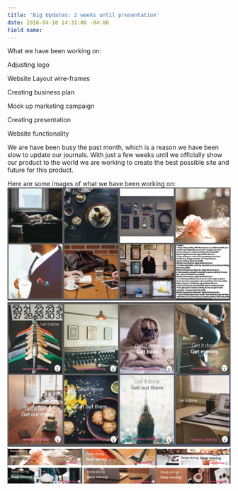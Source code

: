 ```yaml
---
title: 'Big Updates: 2 weeks until presentation'
date: 2016-04-10 14:31:00 -04:00
Field name: 
---
```


What we have been working on:
 
Adjusting logo

Website Layout wire-frames

Creating business plan

Mock up marketing campaign

Creating presentation

Website functionality

We are have been busy the past month, which is a reason we have been slow to update our journals. With just a few weeks until we officially show our product to the world we are working to create the best possible site and future for this product. 

Here are some images of what we have been working on: 
![Screen Shot 2016-04-10 at 2.39.29 PM.png](/uploads/Screen%20Shot%202016-04-10%20at%202.39.29%20PM.png)![Screen Shot 2016-04-10 at 1.26.26 PM.png](/uploads/Screen%20Shot%202016-04-10%20at%201.26.26%20PM.png)
![Screen Shot 2016-04-10 at 2.39.07 PM.png](/uploads/Screen%20Shot%202016-04-10%20at%202.39.07%20PM.png)
![Screen Shot 2016-04-10 at 2.38.57 PM.png](/uploads/Screen%20Shot%202016-04-10%20at%202.38.57%20PM.png)